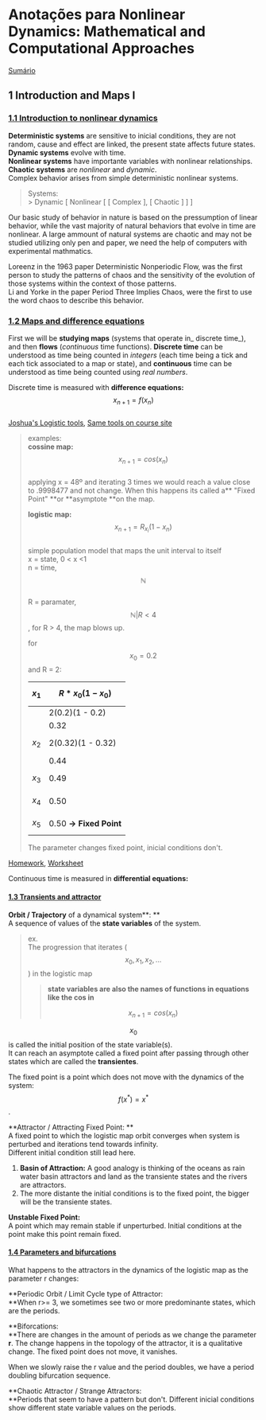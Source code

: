 # Anotações para Nonlinear Dynamics: Mathematical and Computational Approaches

[Sumário](README.md)

## 1 Introduction and Maps I

### [1.1 Introduction to nonlinear dynamics](https://www.complexityexplorer.org/courses/94-nonlinear-dynamics-mathematical-and-computational-approaches/segments/7970)

**Deterministic systems** are sensitive to inicial conditions, they are not random, cause and effect are linked, the present state affects future states.  
**Dynamic systems** evolve with time.  
**Nonlinear systems** have importante variables with nonlinear relationships.  
**Chaotic systems** are _nonlinear_ and _dynamic_.  
Complex behavior arises from simple deterministic nonlinear systems.

> Systems:  
> &gt; Dynamic \[ Nonlinear \[ \[ Complex \], \[ Chaotic \] \] \]

Our basic study of behavior in nature is based on the pressumption of linear behavior, while the vast majority of natural behaviors that evolve in time are nonlinear. A large ammount of natural systems are chaotic and may not be studied utilizing only pen and paper, we need the help of computers with experimental mathmatics.

Loreenz in the 1963 paper Deterministic Nonperiodic Flow, was the first person to study the patterns of chaos and the sensitivity of the evolution of those systems within the context of those patterns.  
Li and Yorke in the paper Period Three Implies Chaos, were the first to use the word chaos to describe this behavior.

### 

### [1.2 Maps and difference equations](https://www.complexityexplorer.org/courses/94-nonlinear-dynamics-mathematical-and-computational-approaches/segments/7971)

First we will be **studying maps** \(systems that operate in_ discrete time_\), and then **flows** \(_continuous_ time functions\). **Discrete time** can be understood as time being counted in _integers_ \(each time being a tick and each tick associated to a map or state\), and **continuous** time can be understood as time being counted using _real numbers_.

Discrete time is measured with **difference equations:** $$x_{n+1}=f(x_{n})$$  
[Joshua's Logistic tools](http://tuvalu.santafe.edu/~joshua/?section=3), [Same tools on course site](https://www.complexityexplorer.org/courses/94-nonlinear-dynamics-mathematical-and-computational-approaches/segments/7985)

> examples:  
> **cossine map:** $$x_{n+1}=cos(x_{n})$$  
> applying x = 48º and iterating 3 times we would reach a value close to .9998477 and not change. When this happens its called a** "Fixed Point" **or **asymptote **on the map.
>
> **logistic map:** $$x_{n+1}=R_{x_i}(1-x_{n})$$  
> simple population model that maps the unit interval to itself  
> x = state, 0 &lt; x &lt;1  
> n = time, $$\mathbb{N}$$  
> R = paramater, $$\mathbb{N}| R < 4$$, for R &gt; 4, the map blows up.
>
> for $$x_{0}=0.2$$ and R = 2:
>
> | $$x_{1}$$ | $$R*x_{0}(1-x_{0})$$ |
> | :--- | :--- |
> |  | 2\(0.2\)\(1 - 0.2\) |
> |  | 0.32 |
> | $$x_{2}$$ | 2\(0.32\)\(1 - 0.32\) |
> |  | 0.44 |
> | $$x_{3}$$ | 0.49 |
> | $$x_{4}$$ | 0.50 |
> | $$x_{5}$$ | 0.50                **-&gt;**  **Fixed Point** |
>
> The parameter changes fixed point, inicial conditions don't.

[Homework](/complexity-explorer/nonlinear-dynamics/fal/en-homework-1-2.md), [Worksheet](/complexity-explorer/nonlinear-dynamics/fal/en-worksheet-1-7.md)

Continuous time is measured in **differential equations:**

#### 

#### [1.3 Transients and attractor](https://www.complexityexplorer.org/courses/94-nonlinear-dynamics-mathematical-and-computational-approaches/segments/7975)

**Orbit / Trajectory** of a dynamical system**: **  
A sequence of values of the **state variables** of the system.

> ex.  
> The progression that iterates \($$x_{0}, x_{1}, x_{2}, ...$$\) in the logistic map
>
> > **state variables are also the names of functions in equations like the cos in**
> >
> >  $$x_{n+1} = cos(x_{n})$$

$$x_{0}$$ is called the initial position of the state variable\(s\).  
It can reach an asymptote called a fixed point after passing through other states which are called the **transientes**.

The fixed point is a point which does not move with the dynamics of the system: $$f(x^*) = x^*$$.

**Attractor / Attracting Fixed Point: **  
A fixed point to which the logistic map orbit converges when system is perturbed and iterations tend towards infinity.  
Different initial condition still lead here.

1. **Basin of Attraction:** A good analogy is thinking of the oceans as rain water basin attractors and land as the transiente states and the rivers are attractors.
2. The more distante the initial conditions is to the fixed point, the bigger will be the transiente states.

**Unstable Fixed Point:**  
A point which may remain stable if unperturbed. Initial conditions at the point make this point remain fixed.

#### [1.4 Parameters and bifurcations](https://www.complexityexplorer.org/courses/94-nonlinear-dynamics-mathematical-and-computational-approaches/segments/7978)

What happens to the attractors in the dynamics of the logistic map as the parameter r changes:

**Periodic Orbit / Limit Cycle type of Attractor:                
**When r&gt;= 3, we sometimes see two or more predominante states, which are the periods.

**Biforcations:              
**There are changes in the amount of periods as we change the parameter **r**. The change happens in the topology of the attractor, it is a qualitative change. The fixed point does not move, it vanishes.

When we slowly raise the r value and the period doubles, we have a period doubling bifurcation sequence.

**Chaotic Attractor / Strange Attractors:              
**Periods that seem to have a pattern but don't. Different inicial conditions show different state variable values on the periods.

